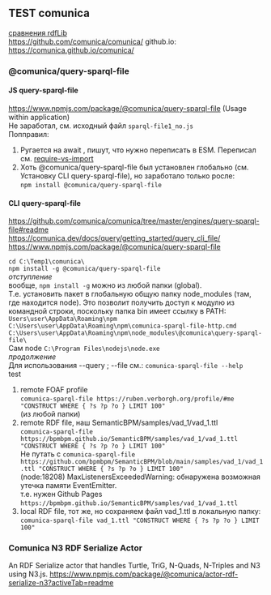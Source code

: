 ## TEST comunica 
[сравнения rdfLib](https://github.com/bpmbpm/doc/blob/main/test/rdf_lib.md)  
https://github.com/comunica/comunica/ github.io: https://comunica.github.io/comunica/
### @comunica/query-sparql-file
#### JS query-sparql-file
https://www.npmjs.com/package/@comunica/query-sparql-file (Usage within application)   
Не заработал, см. исходный файл `sparql-file1_no.js`\
Попправил:  
1. Ругается на await , пишут, что нужно переписать в ESM. Переписал см. [require-vs-import](https://github.com/bpmbpm/doc/blob/main/test/rdf-ext/Error1.md#require-vs-import-js-vs-mjs)
2. Хоть @comunica/query-sparql-file был установлен глобально (см. Установку CLI query-sparql-file), но заработало только росле:  
`npm install @comunica/query-sparql-file`

#### CLI query-sparql-file
https://github.com/comunica/comunica/tree/master/engines/query-sparql-file#readme  
https://comunica.dev/docs/query/getting_started/query_cli_file/  
https://www.npmjs.com/package/@comunica/query-sparql-file 

`cd C:\Temp1\comunica\` \
`npm install -g @comunica/query-sparql-file` \
*отступление*  
вообще, `npm install -g`  можно из любой папки (global).  
Т.е. установить пакет в глобальную общую папку node_modules (там, где находится node). Это позволит получить доступ к модулю из командной строки, поскольку папка bin имеет ссылку в PATH:   
`Users\user\AppData\Roaming\npm`\
`C:\Users\user\AppData\Roaming\npm\comunica-sparql-file-http.cmd`\
`C:\Users\user\AppData\Roaming\npm\node_modules\@comunica\query-sparql-file\`\
Сам node `C:\Program Files\nodejs\node.exe` \
*продолжение*    
Для использования  --query ;  --file см.: `comunica-sparql-file --help`\
test 
1. remote FOAF profile   
`comunica-sparql-file https://ruben.verborgh.org/profile/#me "CONSTRUCT WHERE { ?s ?p ?o } LIMIT 100"`\
(из любой папки)
2. remote RDF file, наш SemanticBPM/samples/vad_1/vad_1.ttl  
`comunica-sparql-file https://bpmbpm.github.io/SemanticBPM/samples/vad_1/vad_1.ttl "CONSTRUCT WHERE { ?s ?p ?o } LIMIT 100"`\
Не путать с `comunica-sparql-file https://github.com/bpmbpm/SemanticBPM/blob/main/samples/vad_1/vad_1.ttl "CONSTRUCT WHERE { ?s ?p ?o } LIMIT 100"`\
(node:18208) MaxListenersExceededWarning: обнаружена возможная утечка памяти EventEmitter.   
т.е. нужен Github Pages `https://bpmbpm.github.io/SemanticBPM/samples/vad_1/vad_1.ttl`  
3. local RDF file, тот же, но сохраняем файл vad_1.ttl в локальную папку:  
`comunica-sparql-file vad_1.ttl "CONSTRUCT WHERE { ?s ?p ?o } LIMIT 100"`  

### Comunica N3 RDF Serialize Actor
An RDF Serialize actor that handles Turtle, TriG, N-Quads, N-Triples and N3 using N3.js.
https://www.npmjs.com/package/@comunica/actor-rdf-serialize-n3?activeTab=readme



